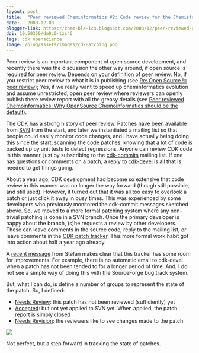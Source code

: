 ```yaml
---
layout: post
title:  "Peer reviewed Cheminformatics #2: Code review for the Chemistry Development Kit"
date:   2008-12-08
blogger-link: https://chem-bla-ics.blogspot.com/2008/12/peer-reviewed-cheminformatics-2-code.html
doi: 10.59350/dm9c0-tzs46
tags: cdk openscience
image: /blog/assets/images/cdkPatching.png
---
```


Peer review is an important component of open source development, and recently there was the discussion the other way around, if open source is
required for peer review. Depends on your definition of peer review: No, if you restrict peer review to what it is in publishing (see
[Re: Open Source != peer review](http://chem-bla-ics.blogspot.com/2008/11/re-open-source-peer-review.html)); Yes, if we really want to speed up
cheminformatics evolution and assume unrestricted, open peer review where reviewers can openly publish there review report with all the greasy
details (see [Peer reviewed Chemoinformatics: Why OpenSource Chemoinformatics should be the default](http://chem-bla-ics.blogspot.com/2008/07/peer-reviewed-chemoinformatics-why.html)).

The [CDK](http://www.chemistry-development-kit.org/) has a strong history of peer review. Patches have been available from
[SVN](http://cdk.svn.sf.net/) from the start, and later we instantiated a mailing list so that people could easily monitor code changes, and
I have actually being doing this since the start, scanning the code patches, knowing that a lot of code is backed up by unit tests to detect
regressions. Anyone can review CDK code in this manner, just by subscribing to the [cdk-commits](https://sourceforge.net/mailarchive/forum.php?forum_name=cdk-commits)
mailing list. If one has questions or comments on a patch, a reply to [cdk-devel](https://sourceforge.net/mailarchive/forum.php?forum_name=cdk-devel)
is all that is needed to get things going.

About a year ago, CDK development had become so extensive that code review in this manner was no longer the way forward (though still possible,
and still used). However, it turned out that it was all too easy to overlook a patch or just click it away in busy times. This was experienced
by some developers who previously monitored the cdk-commit messages sketched above. So, we moved to a more formal patching system where any
non-trivial patching is done in a SVN branch. Once the primary developer is happy about the branch, (s)he requests a review by other developers.
These can leave comments in the source code, reply to the mailing list, or leave comments in the [CDK patch tracker](https://sourceforge.net/tracker2/?group_id=20024&atid=320024).
This more formal work habit got into action about half a year ago already.

A [recent message](https://sourceforge.net/mailarchive/forum.php?thread_name=200812041823.25546.stefan.kuhn%40ebi.ac.uk&forum_name=cdk-devel)
from Stefan makes clear that this tracker has some room for improvements. For example, there is no automatic email to cdk-devel when a patch
has not been tended to for a longer period of time. And, I do not see a simple way of doing this with the SourceForge bug track system.

But, what I can do, is define a number of groups to represent the state of the patch. So, I defined:

* [Needs Review](https://sourceforge.net/tracker2/?func=browse&group_id=20024&atid=320024&status=1&artgroup=896890): this patch has not been reviewed (sufficiently) yet
* [Accepted](https://sourceforge.net/tracker2/?func=browse&group_id=20024&atid=320024&status=1&artgroup=896891): but not yet applied to SVN yet. When applied, the patch report is simply closed
* [Needs Revision](https://sourceforge.net/tracker2/?func=browse&group_id=20024&atid=320024&status=1&artgroup=896892): the reviewers like to see changes made to the patch

![](/blog/assets/images/cdkPatching.png)

Not perfect, but a step forward in tracking the state of patches.
